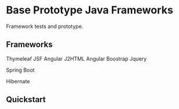 Base Prototype Java Frameworks
=========

Framework tests and prototype.

## Frameworks

Thymeleaf
JSF
Angular
J2HTML
Angular
Boostrap
Jquery

Spring Boot

Hibernate


## Quickstart
